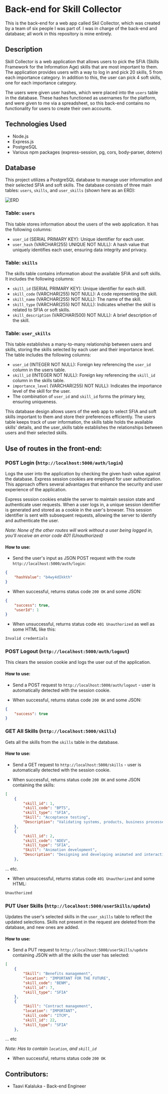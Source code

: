 # Back-end for Skill Collector

This is the back-end for a web app called Skil Collector, which was created by a team of six people I was part of.
I was in charge of the back-end and database; all work in this repository is mine entirely.

## Description

Skill Collector is a web application that allows users to pick the SFIA (Skills Framework for the Information Age) skills that are most important to them. The application provides users with a way to log in and pick 20 skills, 5 from each importance category. In addition to this, the user can pick 4 soft skills, one for each importance category.

The users were given user hashes, which were placed into the `users` table in the database. These hashes functioned as usernames for
the platform, and were given to me via a spreadsheet, so this back-end contains no functionality for users to create their own accounts.

## Technologies Used

-    Node.js
-    Express.js
-    PostgreSQL
-    Various npm packages (express-session, pg, cors, body-parser, dotenv)

## Database

This project utilizes a PostgreSQL database to manage user information and their selected SFIA and soft skills. The database consists of three main tables: `users`, `skills`, and `user_skills` (shown here as an ERD):<br>

![ERD](./images/database.png)

### Table: `users`
This table stores information about the users of the web application. It has the following columns:

* `user_id` (SERIAL PRIMARY KEY): Unique identifier for each user.
* `user_hash` (VARCHAR(255) UNIQUE NOT NULL): A hash value that uniquely identifies each user, ensuring data integrity and privacy.

### Table: `skills`
The skills table contains information about the available SFIA and soft skills. It includes the following columns:

* `skill_id` (SERIAL PRIMARY KEY): Unique identifier for each skill.
* `skill_code` (VARCHAR(255) NOT NULL): A code representing the skill.
* `skill_name` (VARCHAR(255) NOT NULL): The name of the skill.
* `skill_type` (VARCHAR(255) NOT NULL): Indicates whether the skill is related to SFIA or soft skills.
* `skill_description` (VARCHAR(500) NOT NULL): A brief description of the skill.

### Table: `user_skills`
This table establishes a many-to-many relationship between users and skills, storing the skills selected by each user and their importance level. The table includes the following columns:

* `user_id` (INTEGER NOT NULL): Foreign key referencing the `user_id` column in the users table.
* `skill_id` (INTEGER NOT NULL): Foreign key referencing the `skill_id` column in the skills table.
* `importance_level` (VARCHAR(255) NOT NULL): Indicates the importance level of the skill for the user.
* The combination of `user_id` and `skill_id` forms the primary key, ensuring uniqueness.

This database design allows users of the web app to select SFIA and soft skills important to them and store their preferences efficiently. The users table keeps track of user information, the skills table holds the available skills' details, and the user_skills table establishes the relationships between users and their selected skills.

## Use of routes in the front-end:

### **POST** Login (`http://localhost:5000/auth/login`)

Logs the user into the application by checking the given hash value against the database. Express session cookies are employed for user authorization. This approach offers several advantages that enhance the security and user experience of the application.

Express session cookies enable the server to maintain session state and authenticate user requests. When a user logs in, a unique session identifier is generated and stored as a cookie in the user's browser. This session identifier is sent with subsequent requests, allowing the server to identify and authenticate the user.

_Note: None of the other routes will work without a user being logged in, you'll receive an error code 401 (Unauthorized)_

#### How to use:

-    Send the user's input as JSON POST request with the route `http://localhost:5000/auth/login`:

```json
{
	"hashValue": "b4wy4dIkkth"
}
```

-    When successful, returns status code `200 OK` and some JSON:

```json
{
	"success": true,
	"userId": 1
}
```

-    When unsuccessful, returns status code `401 Unauthorized` as well as some HTML like this:

```html
Invalid credentials
```

### **POST** Logout (`http://localhost:5000/auth/logout`)

This clears the session cookie and logs the user out of the application.

#### How to use:

-    Send a POST request to `http://localhost:5000/auth/logout` - user is automatically detected with the session cookie.

-    When successful, returns status code `200 OK` and some JSON:

```json
{
	"success": true
}
```

### **GET** All Skills (`http://localhost:5000/skills`)

Gets all the skills from the `skills` table in the database.

#### How to use:

-    Send a GET request to `http://localhost:5000/skills` - user is automatically detected with the session cookie.

-    When successful, returns status code `200 OK` and some JSON containing the skills:

```json
[
    {
        "skill_id": 1,
        "skill_code": "BPTS",
        "skill_type": "SFIA",
        "Skill": "Acceptance testing",
        "Description": "Validating systems, products, business processes or services to determine whether the acceptance criteria have been satisfied."
    },
    {
        "skill_id": 2,
        "skill_code": "ADEV",
        "skill_type": "SFIA",
        "Skill": "Animation development",
        "Description": "Designing and developing animated and interactive systems such as games and simulations."
    },
```

... etc.

-    When unsuccessful, returns status code `401 Unauthorized` and some HTML:

```html
Unauthorized
```

### **PUT** User Skills (`http://localhost:5000/userSkills/update`)

Updates the user's selected skills in the `user_skills` table to reflect the updated selections. Skills not present in the request are deleted from the database, and new ones are added.

#### How to use:

-    Send a PUT request to `http://localhost:5000/userSkills/update` containing JSON with all the skills the user has selected:

```json
[
	{
		"Skill": "Benefits management",
		"location": "IMPORTANT FOR THE FUTURE",
		"skill_code": "BENM",
		"skill_id": 7,
		"skill_type": "SFIA"
	},
	{
		"Skill": "Contract management",
		"location": "IMPORTANT",
		"skill_code": "ITCM",
		"skill_id": 22,
		"skill_type": "SFIA"
	},
```

... etc

_Note: Has to contain `location`, and `skill_id`_

-    When successful, returns status code `200 OK`

## Contributors:

-    Taavi Kalaluka - Back-end Engineer
